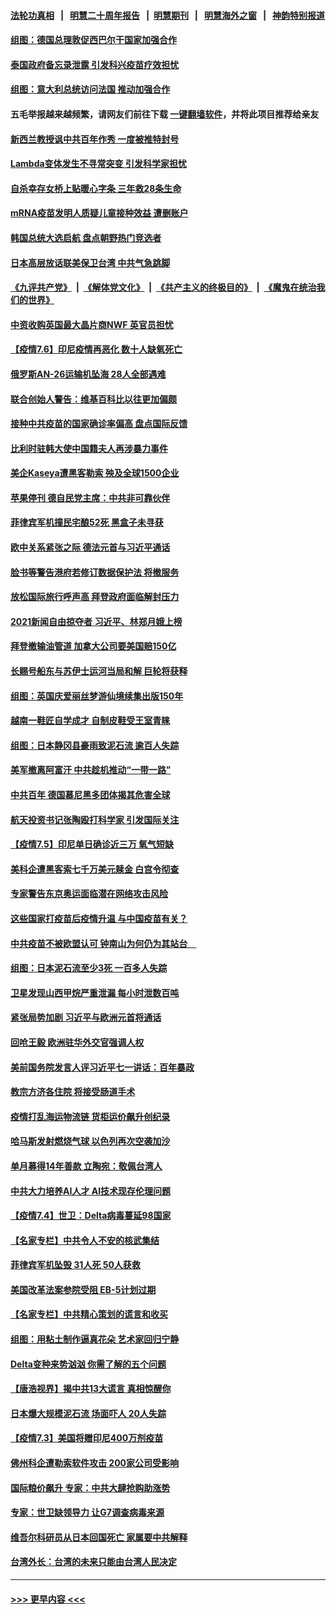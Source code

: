 #### [法轮功真相](https://github.com/gfw-breaker/truth/blob/master/README.md?t=0) &nbsp;&nbsp;|&nbsp;&nbsp; [明慧二十周年报告](https://github.com/gfw-breaker/mh-reports/blob/master/README.md?t=0) &nbsp;&nbsp;|&nbsp;&nbsp;[明慧期刊](https://github.com/gfw-breaker/mh-qikan) &nbsp;&nbsp;|&nbsp;&nbsp; [明慧海外之窗](https://github.com/gfw-breaker/mh-news/blob/master/README.md?t=0) &nbsp;&nbsp;|&nbsp;&nbsp; [神韵特别报道](https://github.com/gfw-breaker/mh-news/blob/master/shenyun.md?t=0)
#### [组图：德国总理敦促西巴尔干国家加强合作](../pages/nsc418/n13071385.md?t=07070252) 
#### [泰国政府备忘录泄露 引发科兴疫苗疗效担忧](../pages/nsc418/n13071982.md?t=07070252) 
#### [组图：意大利总统访问法国 推动加强合作](../pages/nsc418/n13071157.md?t=07070252) 
#### 五毛举报越来越频繁，请网友们前往下载 [一键翻墙软件](https://github.com/gfw-breaker/ssr-accounts)，并将此项目推荐给亲友
#### [新西兰教授讽中共百年作秀 一度被推特封号](../pages/nsc418/n13072054.md?t=07070252) 
#### [Lambda变体发生不寻常突变 引发科学家担忧](../pages/nsc418/n13071996.md?t=07070252) 
#### [自杀幸存女桥上贴暖心字条 三年救28条生命](../pages/nsc418/n13070981.md?t=07070252) 
#### [mRNA疫苗发明人质疑儿童接种效益 遭删账户](../pages/nsc418/n13071702.md?t=07070252) 
#### [韩国总统大选启航 盘点朝野热门竞选者](../pages/nsc418/n13070660.md?t=07070252) 
#### [日本高层放话联美保卫台湾 中共气急跳脚](../pages/nsc418/n13071775.md?t=07070252) 
#### [《九评共产党》](https://github.com/begood0513/9ping.md/blob/master/README.md) &nbsp;|&nbsp; [《解体党文化》](../../../../jtdwh.md/blob/master/README.md)  &nbsp;|&nbsp; [《共产主义的终极目的》](../../../../gczydzjmd.md/blob/master/README.md) &nbsp;|&nbsp; [《魔鬼在统治我们的世界》](../../../../mgztzwmdsj.md/blob/master/README.md) 
#### [中资收购英国最大晶片商NWF 英官员担忧](../pages/nsc418/n13071606.md?t=07070252) 
#### [【疫情7.6】印尼疫情再恶化 数十人缺氧死亡](../pages/nsc418/n13071110.md?t=07070252) 
#### [俄罗斯AN-26运输机坠海 28人全部遇难](../pages/nsc418/n13071159.md?t=07070252) 
#### [联合创始人警告：维基百科比以往更加偏颇](../pages/nsc418/n13071080.md?t=07070252) 
#### [接种中共疫苗的国家确诊率偏高 盘点国际反馈](../pages/nsc418/n13070422.md?t=07070252) 
#### [比利时驻韩大使中国籍夫人再涉暴力事件](../pages/nsc418/n13070310.md?t=07070252) 
#### [美企Kaseya遭黑客勒索 殃及全球1500企业](../pages/nsc418/n13070476.md?t=07070252) 
#### [苹果停刊 德自民党主席：中共非可靠伙伴](../pages/nsc418/n13070059.md?t=07070252) 
#### [菲律宾军机撞民宅酿52死 黑盒子未寻获](../pages/nsc418/n13069821.md?t=07070252) 
#### [欧中关系紧张之际 德法元首与习近平通话](../pages/nsc418/n13069345.md?t=07070252) 
#### [脸书等警告港府若修订数据保护法 将撤服务](../pages/nsc418/n13069603.md?t=07070252) 
#### [放松国际旅行呼声高 拜登政府面临解封压力](../pages/nsc418/n13069503.md?t=07070252) 
#### [2021新闻自由掠夺者 习近平、林郑月娥上榜](../pages/nsc418/n13069516.md?t=07070252) 
#### [拜登撤输油管道 加拿大公司要美国赔150亿](../pages/nsc418/n13069333.md?t=07070252) 
#### [长赐号船东与苏伊士运河当局和解 巨轮将获释](../pages/nsc418/n13069254.md?t=07070252) 
#### [组图：英国庆爱丽丝梦游仙境续集出版150年](../pages/nsc418/n13068801.md?t=07070252) 
#### [越南一鞋匠自学成才 自制皮鞋受王室青睐](../pages/nsc418/n13068984.md?t=07070252) 
#### [组图：日本静冈县豪雨致泥石流 逾百人失踪](../pages/nsc418/n13068430.md?t=07070252) 
#### [美军撤离阿富汗 中共趁机推动“一带一路”](../pages/nsc418/n13069150.md?t=07070252) 
#### [中共百年 德国慕尼黑多团体揭其危害全球](../pages/nsc418/n13068873.md?t=07070252) 
#### [航天投资书记张陶殴打科学家 引发国际关注](../pages/nsc418/n13069132.md?t=07070252) 
#### [【疫情7.5】印尼单日确诊近三万 氧气短缺](../pages/nsc418/n13068730.md?t=07070252) 
#### [美科企遭黑客索七千万美元赎金 白宫令彻查](../pages/nsc418/n13068453.md?t=07070252) 
#### [专家警告东京奥运面临潜在网络攻击风险](../pages/nsc418/n13068225.md?t=07070252) 
#### [这些国家打疫苗后疫情升温 与中国疫苗有关？](../pages/nsc418/n13063902.md?t=07070252) 
#### [中共疫苗不被欧盟认可 钟南山为何仍为其站台　](../pages/nsc418/n13066921.md?t=07070252) 
#### [组图：日本泥石流至少3死 一百多人失踪](../pages/nsc418/n13067596.md?t=07070252) 
#### [卫星发现山西甲烷严重泄漏 每小时泄数百吨](../pages/nsc418/n13067638.md?t=07070252) 
#### [紧张局势加剧 习近平与欧洲元首将通话](../pages/nsc418/n13067124.md?t=07070252) 
#### [回呛王毅 欧洲驻华外交官强调人权](../pages/nsc418/n13067222.md?t=07070252) 
#### [美前国务院发言人评习近平七一讲话：百年暴政](../pages/nsc418/n13066986.md?t=07070252) 
#### [教宗方济各住院 将接受肠道手术](../pages/nsc418/n13066996.md?t=07070252) 
#### [疫情打乱海运物流链 货柜运价飙升创纪录](../pages/nsc418/n13066976.md?t=07070252) 
#### [哈马斯发射燃烧气球 以色列再次空袭加沙](../pages/nsc418/n13066885.md?t=07070252) 
#### [单月募得14年善款 立陶宛：敬佩台湾人](../pages/nsc418/n13066589.md?t=07070252) 
#### [中共大力培养AI人才 AI技术现存伦理问题](../pages/nsc418/n13065889.md?t=07070252) 
#### [【疫情7.4】世卫：Delta病毒蔓延98国家](../pages/nsc418/n13066463.md?t=07070252) 
#### [【名家专栏】中共令人不安的核武集结](../pages/nsc418/n13065256.md?t=07070252) 
#### [菲律宾军机坠毁 31人死 50人获救](../pages/nsc418/n13066453.md?t=07070252) 
#### [美国改革法案参院受阻 EB-5计划过期](../pages/nsc418/n13065786.md?t=07070252) 
#### [【名家专栏】中共精心策划的谎言和收买](../pages/nsc418/n13065253.md?t=07070252) 
#### [组图：用粘土制作逼真花朵 艺术家回归宁静](../pages/nsc418/n13064840.md?t=07070252) 
#### [Delta变种来势汹汹 你需了解的五个问题](../pages/nsc418/n13065422.md?t=07070252) 
#### [【唐浩视界】揭中共13大谎言 真相惊醒你](../pages/nsc418/n13065208.md?t=07070252) 
#### [日本爆大规模泥石流 场面吓人 20人失踪](../pages/nsc418/n13065237.md?t=07070252) 
#### [【疫情7.3】美国将赠印尼400万剂疫苗](../pages/nsc418/n13065023.md?t=07070252) 
#### [佛州科企遭勒索软件攻击 200家公司受影响](../pages/nsc418/n13064932.md?t=07070252) 
#### [国际粮价飙升 专家：中共大肆抢购助涨势](../pages/nsc418/n13064616.md?t=07070252) 
#### [专家：世卫缺领导力 让G7调查病毒来源](../pages/nsc418/n13064094.md?t=07070252) 
#### [维吾尔科研员从日本回国死亡 家属要中共解释](../pages/nsc418/n13064089.md?t=07070252) 
#### [台湾外长：台湾的未来只能由台湾人民决定](../pages/nsc418/n13064082.md?t=07070252) 

----
#### [ >>> 更早内容 <<< ](../indexes/nsc418-earlier.md)
